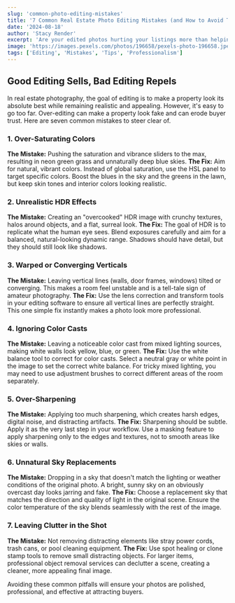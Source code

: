 ```yaml
---
slug: 'common-photo-editing-mistakes'
title: '7 Common Real Estate Photo Editing Mistakes (and How to Avoid Them)'
date: '2024-08-18'
author: 'Stacy Render'
excerpt: 'Are your edited photos hurting your listings more than helping? Here are the most common mistakes to avoid for a professional, appealing look.'
image: 'https://images.pexels.com/photos/196658/pexels-photo-196658.jpeg'
tags: ['Editing', 'Mistakes', 'Tips', 'Professionalism']
---
```


## Good Editing Sells, Bad Editing Repels

In real estate photography, the goal of editing is to make a property look its absolute best while remaining realistic and appealing. However, it's easy to go too far. Over-editing can make a property look fake and can erode buyer trust. Here are seven common mistakes to steer clear of.

### 1. Over-Saturating Colors

**The Mistake:** Pushing the saturation and vibrance sliders to the max, resulting in neon green grass and unnaturally deep blue skies.
**The Fix:** Aim for natural, vibrant colors. Instead of global saturation, use the HSL panel to target specific colors. Boost the blues in the sky and the greens in the lawn, but keep skin tones and interior colors looking realistic.

### 2. Unrealistic HDR Effects

**The Mistake:** Creating an "overcooked" HDR image with crunchy textures, halos around objects, and a flat, surreal look.
**The Fix:** The goal of HDR is to replicate what the human eye sees. Blend exposures carefully and aim for a balanced, natural-looking dynamic range. Shadows should have detail, but they should still look like shadows.

### 3. Warped or Converging Verticals

**The Mistake:** Leaving vertical lines (walls, door frames, windows) tilted or converging. This makes a room feel unstable and is a tell-tale sign of amateur photography.
**The Fix:** Use the lens correction and transform tools in your editing software to ensure all vertical lines are perfectly straight. This one simple fix instantly makes a photo look more professional.

### 4. Ignoring Color Casts

**The Mistake:** Leaving a noticeable color cast from mixed lighting sources, making white walls look yellow, blue, or green.
**The Fix:** Use the white balance tool to correct for color casts. Select a neutral gray or white point in the image to set the correct white balance. For tricky mixed lighting, you may need to use adjustment brushes to correct different areas of the room separately.

### 5. Over-Sharpening

**The Mistake:** Applying too much sharpening, which creates harsh edges, digital noise, and distracting artifacts.
**The Fix:** Sharpening should be subtle. Apply it as the very last step in your workflow. Use a masking feature to apply sharpening only to the edges and textures, not to smooth areas like skies or walls.

### 6. Unnatural Sky Replacements

**The Mistake:** Dropping in a sky that doesn't match the lighting or weather conditions of the original photo. A bright, sunny sky on an obviously overcast day looks jarring and fake.
**The Fix:** Choose a replacement sky that matches the direction and quality of light in the original scene. Ensure the color temperature of the sky blends seamlessly with the rest of the image.

### 7. Leaving Clutter in the Shot

**The Mistake:** Not removing distracting elements like stray power cords, trash cans, or pool cleaning equipment.
**The Fix:** Use spot healing or clone stamp tools to remove small distracting objects. For larger items, professional object removal services can declutter a scene, creating a cleaner, more appealing final image.

Avoiding these common pitfalls will ensure your photos are polished, professional, and effective at attracting buyers.